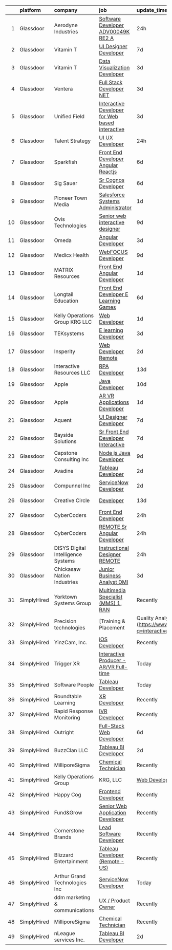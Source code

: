 

|    | platform    | company                              | job                                                                                                                                                                                                                                                                                                                                                                                                                                                                                                                                                                                                                                                                                                                                                                                                                                                                                                                                                                                                                                                                                                                                                                                                                                                                                                                                                                                     | update_time   | location                |
|---:|:------------|:-------------------------------------|:----------------------------------------------------------------------------------------------------------------------------------------------------------------------------------------------------------------------------------------------------------------------------------------------------------------------------------------------------------------------------------------------------------------------------------------------------------------------------------------------------------------------------------------------------------------------------------------------------------------------------------------------------------------------------------------------------------------------------------------------------------------------------------------------------------------------------------------------------------------------------------------------------------------------------------------------------------------------------------------------------------------------------------------------------------------------------------------------------------------------------------------------------------------------------------------------------------------------------------------------------------------------------------------------------------------------------------------------------------------------------------------|:--------------|:------------------------|
|  1 | Glassdoor   | Aerodyne Industries                  | [Software Developer  ADV00049K  RE2 A](https://www.glassdoor.com/partner/jobListing.htm?pos=116&ao=1110586&s=58&guid=0000018290d146e5ad5e77b24aaa0ae4&src=GD_JOB_AD&t=SR&vt=w&cs=1_c750427d&cb=1660287010892&jobListingId=1008066842480&cpc=56632219D727AB75&jrtk=3-0-1ga8d2hohgajp801-1ga8d2hp1i4mu800-18672bb96339615f--6NYlbfkN0D0ff9e8Lfwlpl5zGbQmpn59AL71QmFd7VKOAnfyjZzp5sdngV8WPgYe0dov1m7Y2kgVEDm-4w3esy55TFwWc4j9-WthC2KthywahhYq5n-BYgFt6qv4OgatrRn9i2sfDh8CPORvgy-niwCNzqsflscf4SUq5bV8bkzbcl7jlIC4KLFmfVauTD89LkOYu2YxCcQpI_Ltbj8KrD9WqY0DvT5MKrilQek4qoIp_zjJ5JkUjEEu7HYw496peksF7sIsjrNZh0OwzQwXts8tgNg6OA79FfZ-8HAjvbpOo0Q9I144CQrmB__P3O0x51_saMJFdCQDIP6gcjTXPK6O-qemXC1NbtHiC6gh1X_3HdgjDuWshnPqThQxzRGy-62iNQjByZQ9DXmW5Ah_GNAZ84U7yHy5CCmerZhKAojumxNz3EPyEjemGkmB35knuBjirSFK7QZ7VDIGMtEYM_QGemnDRvgnxsM1TWryblkqC-TeHxSMnnBtmPCDnKY)                                                                                                                                                                                                                                                                                                                                                                                                                                                                                                                              | 24h           | Houston, TX             |
|  2 | Glassdoor   | Vitamin T                            | [UI Designer   Developer](https://www.glassdoor.com/partner/jobListing.htm?pos=126&ao=1110586&s=58&guid=0000018290d146e5ad5e77b24aaa0ae4&src=GD_JOB_AD&t=SR&vt=w&cs=1_de8fe0b4&cb=1660287010894&jobListingId=1008053886167&cpc=334ABAF5D42DC775&jrtk=3-0-1ga8d2hohgajp801-1ga8d2hp1i4mu800-6f6034691b5422f3--6NYlbfkN0DMrcEu7yrtATojKJA7cEzGQ3FdRGWLh0CZQInL4ECGI6k5tN82kdM0OKoro5eXmjovAfqE-qCFzorBk8MpdY72_0U5dfxVKxGhck5KRFN-xTbAscjui61db-fDE_8QO-m47Uwzd92MrNOCQvxBUcualtGhT067Qzu-g2luV1gB0i4X8dLzys2-QP6mf4Th4Xdy5LNf2IhTXZEr9eijDkk_mtZ0jJpRfQH5rnfGVBXr-5QirUF0B78OoY3BJzWOr89Rwg0G7wQ_Szp2KFJ1fzNy28xOqMz8AJlPT-FsYSu9q-hbB8eGF66zuHYONZUhGQRqJjj-SHj0n25ELNNqS3Wso34hJwJpqBw1DeNZaY-bz9GFhjtZA_ozp3whgnViRzX9CnEtqY4srKIUOH2nzi--zClkbJxYLPhY-5fi_aQRaUg87CQJiVri185voHdTO3Evf0gna80Qv7ylR_HFikJssJiZXmHZNSQ%3D)                                                                                                                                                                                                                                                                                                                                                                                                                                                                                                                                                             | 7d            | Remote                  |
|  3 | Glassdoor   | Vitamin T                            | [Data Visualization Developer](https://www.glassdoor.com/partner/jobListing.htm?pos=123&ao=1110586&s=58&guid=0000018290d146e5ad5e77b24aaa0ae4&src=GD_JOB_AD&t=SR&vt=w&cs=1_2fda084c&cb=1660287010894&jobListingId=1008061068236&cpc=FA84DF7EA1EC2398&jrtk=3-0-1ga8d2hohgajp801-1ga8d2hp1i4mu800-4ff324f66a987f6c--6NYlbfkN0DMrcEu7yrtATojKJA7cEzGQ3FdRGWLh0CZQInL4ECGI6k5tN82kdM0cJmh4vC7GgiNbrL5EQJs_l-2VHDTRQzD3f_SegpfixgaiDC2zKALTQto26vCG060mL5FaRxheJujynVtfqEZRxSiobP_na7nUTqeeB2sX5udwWKuj5cSC6AmlFI0LPhs4PQQc02OONsTkXEUU-XVU_T0tTC_BmXkXvykIX3VGS5KdTO4dVM7DRkWwRINMF1XHZweHzXqsazIcd2I2tZ1xoCfZFiwOBFjqTRgNkDdsYJzsmCtbQxCNoyt1UVkVgpgx_sZJSF2MdoKMde4Xr1q2uhw5nex8kbVwG6fVECMBbhXkCcHO8k3BSvoDwzEVOEV-qwbFUnqTnKN_qYHJCUAhNMFMKsjGrnDQ6enE68D6WXLoXU8WZo7Vt1gOVCY5Rf9G6kIPqbHk8ogO9wdtZJAdG3cWI-n-chDIvzHmub05UcJkb31yYmJOg%3D%3D)                                                                                                                                                                                                                                                                                                                                                                                                                                                                                                                                          | 3d            | Washington, DC          |
|  4 | Glassdoor   | Ventera                              | [Full Stack Developer    NET](https://www.glassdoor.com/partner/jobListing.htm?pos=115&ao=1110586&s=58&guid=0000018290d146e5ad5e77b24aaa0ae4&src=GD_JOB_AD&t=SR&vt=w&ea=1&cs=1_53df1deb&cb=1660287010893&jobListingId=1008060296198&cpc=1FDE87803EF93CD3&jrtk=3-0-1ga8d2hohgajp801-1ga8d2hp1i4mu800-e9a22c5fb17e88fc--6NYlbfkN0AS3oPsAAmCngCu4U51_2RxXyfS7TdWOFtWPOafNW52IwBtI59ZXPdtrgEgwKkmudnWKcHH8aNPeQqnIWKEZjMWRCetypwwibNFTG1P07_rs29UrSp-V_sDkH3Oo76S1WIX21iotCh2d22mzEqycjGVVZDmVBIMwuPHFkiXGlUJgxanl2LdqFVbRyxyhGYGWV1-32FhvaZNgPlnB5RtVFliwNBj2CXTDpCks1jBRkm1i-QXIZ-N4E46eSfPJ4qNUJIJXh6VnE2VK4BCXcbpO7xNc-sPuHW6p5oruszSICXfy91EgZN_Vr9JXNp5zcVAkqahGedxlHpJWB3aLZwQB4Alnzu-g3mAf2sjqnvi5mAA0fF0ePFQHmfHnBY3JaAZJnp2v3rueE1nKk1CfyOnB5MM7rzzyzF1W1A77GrEMErUaCbEd-iaeER0Qd_pI2VLwkrAjF9Ko7emD7n5LswhLC8C4nEzNCBgxryE2C1LQKToa32NSQaA-nHfU73RqsTERuk%3D)                                                                                                                                                                                                                                                                                                                                                                                                                                                                                                                    | 3d            | Remote                  |
|  5 | Glassdoor   | Unified Field                        | [Interactive Developer for Web based interactive](https://www.glassdoor.com/partner/jobListing.htm?pos=103&ao=1110586&s=58&guid=0000018290d146e5ad5e77b24aaa0ae4&src=GD_JOB_AD&t=SR&vt=w&ea=1&cs=1_72e74a8e&cb=1660287010890&jobListingId=1008060772578&cpc=4F748F1840550ABC&jrtk=3-0-1ga8d2hohgajp801-1ga8d2hp1i4mu800-1b2366b672c21547--6NYlbfkN0CNayYzF1mBaI40OgT78t3Q2d9IxlwDzhsYR4HK7epYUURqj7ThGxATAS9R-8Juk-lLjXUH1vzl_GW3Hb_J1W6lBHz62mxiYcb8F7Pij7qbDoWlrx3pPDFeUvepVpLmQB-AczCvJ_jSv9hWJ5yoq_vWdne0FQnxlFPdgw22rzTO0Cp9k0GE9MQMP5nQD9l63Z-sQybMHBgeNuDxM3wJvXxlwl9PsaQhHqhIu-i56fBE-XgtULXLBPK8FbuPml94F7WgjzljHc1AZt4ZJjeYShXHZyZPwXXiE-XilVFucc3y_agCy74JMuC3IjCPGCfxcHn8SgWQh0JGErLrQ1oPCFDeiou5dy_Q4HNN7H1VAUQk27Gu94uZYAbXe6DLgOmlEYDTco9FAIFEgomfTvDjjwNOgCoOG9EplzVJcchhAekHY2sHjpx3inZarxTRFo04TWNUZO17qViVUcDOBos3-YYudZ3LhA7-ZKtBdPk6wpF9Q-0sV3nytu1emSQ2qi0qF9I%3D)                                                                                                                                                                                                                                                                                                                                                                                                                                                                                                | 3d            | Remote                  |
|  6 | Glassdoor   | Talent Strategy                      | [UI UX Developer](https://www.glassdoor.com/partner/jobListing.htm?pos=113&ao=1110586&s=58&guid=0000018290d146e5ad5e77b24aaa0ae4&src=GD_JOB_AD&t=SR&vt=w&ea=1&cs=1_b3f1acdd&cb=1660287010892&jobListingId=1008066990400&cpc=8795CF9063CD573D&jrtk=3-0-1ga8d2hohgajp801-1ga8d2hp1i4mu800-60666562be921bc0--6NYlbfkN0BCOpYIKuumQ_Uy_OYh0Ev10okaePikfGeAKZFFiMuRZNLpHNDwBhCvi_VjQy00AxeaGvLaF_GMJwQcZP4ChOOTP5jIzpZPKuWGs3vEXNOpakPRNLj96wGqFforKETBIb6x4_54nn5WmbJsef5ZGY8SlqusJWVVjwVmJrswhfFdB-umxCm208b-c2iMmyTMF2g2IO1jHqVxN3-DQg4PmJDS4JDEOgG_6DcpZ7zGYZf-sQsn14h_poLcv4nrZvfLLBUHr4-a0yG289MlXRoSwjjabYAiRZVaYY_67SWlIL6ma76LOPjnsVrwLQNnQPxq9iI2XYovWZqncll6iqt5TJJPzT4AICl2drv6s5JMQ7nRBv4JW9HjQKmCeAy2go6k_9jIoJ9H7lxgBz62K7wbd914zxYgqTiuEHBepFn6ZX-ryk_GDHpZgnocJksDp41-PRq0AYpE1BCS8tuhShAfdeP_EJsjg0U_myyw_64EwZffqsD5KjrY6QdaD8CskHUffDbyS22QbqPF1XtVFWzhRnf4GQ8_9fzJFRU%3D)                                                                                                                                                                                                                                                                                                                                                                                                                                                                                                | 24h           | Columbus, IN            |
|  7 | Glassdoor   | Sparkfish                            | [Front End Developer   Angular  Reactjs](https://www.glassdoor.com/partner/jobListing.htm?pos=111&ao=1110586&s=58&guid=0000018290d146e5ad5e77b24aaa0ae4&src=GD_JOB_AD&t=SR&vt=w&ea=1&cs=1_2bf61add&cb=1660287010892&jobListingId=1008055924315&cpc=334ABAF5D42DC775&jrtk=3-0-1ga8d2hohgajp801-1ga8d2hp1i4mu800-54acad3ddede1a53--6NYlbfkN0DytOmITduCM95-sidwQYEhEkMFRV-4FJ6ekx9i6HN7YVNIO_EO0_IOHJTVL9sFTdir9abmWunk59qr5IUR3AVLs15a4LZYWRekWyte6rq41TOtD5khWjKZABT_BcZxWGJrRhm8WGdvSjZxczTMd2zip2AVlVVW2x3wLp-oSzuGYfpybgFHcYv5YUsyjrhoQlFi5o64DLViO6dnC1mY7hm8vK_7GYqyA_ntE9x0MYVZQAkKNix3CuQC_gl6gmspairAW3r2t3CtK-ihGf8aBhXJ7IbmNdkrkP-WqskhQ51jCn5asdhdj4TPFjMeXSyo5rvuztoe-ihi1rzX8xmD8rs0F8xlmi8OsBBf56iOGYikC7EOKEAZEYNYySnMCH3Nji7rf8djHQUNtFVH2f7vfhEajccVZFUFNt9TYbp-F2N-UdI_ytTleP3jOfga73OtqLhKYrNcB0nlvyaT1LG39NdV6U85cgg5FkDvA9fv5cuuPdBzCxP6y5Kfb8JjlCRLZQJa8tYrGvt4Eg%3D%3D)                                                                                                                                                                                                                                                                                                                                                                                                                                                                                           | 6d            | Remote                  |
|  8 | Glassdoor   | Sig Sauer                            | [Sr  Cognos Developer](https://www.glassdoor.com/partner/jobListing.htm?pos=106&ao=1110586&s=58&guid=0000018290d146e5ad5e77b24aaa0ae4&src=GD_JOB_AD&t=SR&vt=w&cs=1_bae13aec&cb=1660287010890&jobListingId=1008056001077&cpc=61B26E8FEFFA679F&jrtk=3-0-1ga8d2hohgajp801-1ga8d2hp1i4mu800-4a1050b7c14c6f55--6NYlbfkN0CghpeLWuTRdoGXIEVjoQqORaEeGKNEl0CvB1mQcnQv4u3LEQVAcOvem5VFoPyvuLDuMnjz9A0hfdkgMmco-hwXKJnC9xOP-7s_UT4URPEYlP4E33ld6CpKGpdwAOyTsWIZDODaRBrtxIZDBmNkSn_-WlqrHrZHv18t7VhKw_m_VO-c7d44-JXX1wltaRKHR5oogMNYdN9XJYswIskDo4LQ8_xmxtaEieAyiR1V9BGJm-JU5CchdJeiEqvbNFpvAz845oF6QDJuac0IXrlg-aTKGIJXodKxOZbsGi5noAuo5jJnnaoQYgMUZ9nizvrXXD5P4AigrDvXeFlJhTd4CVIu_IpQAsgYn5uJV4BzEk8IwPSm37SvcxUzjJTiX7DOVBlU8HpgGyEwLY2UZ5Eq5I-O9WEfmlZGeaqRMlV39OHBvp4TCz6amE2t5vjF2_CKbml4zyopQCOY71EInhZB0bxTdPUGCmbEsvJ-jTiexy96jlSfjyRTqYbE40SBaQoNyanBGSuyaDOf9XgKVv6eMGcki1KME9sAzTd8gQ07Goewm6SBVuB3lETt)                                                                                                                                                                                                                                                                                                                                                                                                                                                                              | 6d            | Newington, NH           |
|  9 | Glassdoor   | Pioneer Town Media                   | [Salesforce Systems Administrator](https://www.glassdoor.com/partner/jobListing.htm?pos=117&ao=1110586&s=58&guid=0000018290d146e5ad5e77b24aaa0ae4&src=GD_JOB_AD&t=SR&vt=w&ea=1&cs=1_b37a6e44&cb=1660287010893&jobListingId=1008065689124&cpc=B076152010A3B66C&jrtk=3-0-1ga8d2hohgajp801-1ga8d2hp1i4mu800-4b412c55e6cc7b33--6NYlbfkN0CG5R-8GSUHj9iOWrZmUHYQdG78PYNqJz2I3anfFdZgO42GPmU-HaHoHkq0JxGqejlonCqTInYauJURGi-ptWFfcxBZRWyf4Go0pNDBiPwEqWZ_CMEBELwVAhVJjm1hUVGLFAGoX36Am0Ajz9ptsQILW6nWjyL9dZBiZImXI2w-3jOl9DgCVETcvFk1bP0pUkhfNJFQAkpVzcOGVl1MxeHyHKh7aHnvALUsRas4xhDC1L9rKiUckyK4vCqtLrjBxvsAJJbfBFh7iUyGd1GtCClfG1Y6oDvHMDCVnlbSJwhN1a2hV0kHgMj8Yhkkf6SGmHmhh9TBqxoASeeCwBq3zcYHdW0t8LWl3zk9aIskGVrCgVT9I2erzXkGXnjHr2szn-sr3PqFyzAGLPN2Wbrne53XGw_xknQYtXGZHAUtfPXu2BdGjI88_bWFbaZlELoK2Tao95pah5rtmOYILTrZFKdPjoJrsZVKo_Sk5r4KT9Y1Q3INslot9j8DGdxpN_nP18g%3D)                                                                                                                                                                                                                                                                                                                                                                                                                                                                                                               | 1d            | Remote                  |
| 10 | Glassdoor   | Ovis Technologies                    | [Senior web interactive designer](https://www.glassdoor.com/partner/jobListing.htm?pos=109&ao=1110586&s=58&guid=0000018290d146e5ad5e77b24aaa0ae4&src=GD_JOB_AD&t=SR&vt=w&ea=1&cs=1_e6130be9&cb=1660287010891&jobListingId=1008047821150&cpc=6A22310A23505C64&jrtk=3-0-1ga8d2hohgajp801-1ga8d2hp1i4mu800-064934ca5a722668--6NYlbfkN0BAWPzMJeQsgw_Gn9QI1w0m94ENyfl2lnTKoWanLfvJ_CgcRP7isqiwrxH8b_UrLJzGt-iADoBBcw9BAby3eawkwVldU-wIHxKjxn4uHxRSR6l1y0uJtZLQ81gribIcf6aTKcI0UWuyNAuT0YImCpwur-Csr3DJ3RHNzDWwiBFPKa8B07hELOGTCePRjJ_N9EpBM28KYSvu6012vXcY5ZNaxkffAtaIdamawxdpSJq9xe4TM_GezUzUtg0tCqvcVqHA4dJ3NVozF3bFA7Wq_vfjvd1fIlzT5UHGulIlu-Bd9mEwUw0ZgDTuX0YYaVqKS3YHg7VJjEbyosAMN9JbNZ67Oe-WuiPuX4guMZ8WlcMb_HMd7alIi6jrAQtpPtY5x0C4fzUoVh4ULL7gXT8Al1T4oYBAFXfyOVv7yJyUMFmCJbgw5ld84loZ4kiOlT66wfM1pWnC4A3HTp0qq0age6t8bYCnBk0OT1Iu_eNLltzhw0MJIecWeDP1e4fycgPV6dNM0UIo9bMKLA%3D%3D)                                                                                                                                                                                                                                                                                                                                                                                                                                                                                                  | 9d            | Remote                  |
| 11 | Glassdoor   | Omeda                                | [Angular Developer](https://www.glassdoor.com/partner/jobListing.htm?pos=102&ao=1110586&s=58&guid=0000018290d146e5ad5e77b24aaa0ae4&src=GD_JOB_AD&t=SR&vt=w&ea=1&cs=1_4873ca92&cb=1660287010890&jobListingId=1008060374859&cpc=2F9DD8B511C89582&jrtk=3-0-1ga8d2hohgajp801-1ga8d2hp1i4mu800-4659c45f7da5a9ce--6NYlbfkN0CsSu19yiEZraDAVLpPmfaiHc06RDwDBRCfsbordlvENtmH2YP7JEUjFoZIULs37PK0CLzqhJwYQx2WAjYfaEgu9VpWTtGqp-dsqtN2dceF-5gaoxUX2XhSQML4pxf97X9U0wvrmtXgvEW91hycwjXHjo-rwZGqAG8X-twvUWRT-nFlbJecI-_xi8TcL5qztnc1SxcsXGxIgTcG5omyQtwY9EWGB4IR1AfFzXSFMrxWuU1Skz2lILuIvQ3cLIB_-1XtddcV9JBfl_cCLerQHSUbN5btTgj0eij5Wi56gxx40DAsIbCz-5lAZ9iun7bMtpIhWDcq6x8JyEmJBB4JDcjnGQ9imfM6MEXGoyOLo9zYrQd_i8jGGPt_pBAlP4BIef7FoHF8Ja7d3GSFKLjisoQKq1EngLcMyMoIyi9S8fuqoza9j4uF_C8NfTkyl7qGVpCTuw1Jtxwo1m5JQjE2mahTSqlKnBRLO2lGMkqgvd-Nb2pQb4e-8dGXcdQeTd33HTo%3D)                                                                                                                                                                                                                                                                                                                                                                                                                                                                                                                              | 3d            | Remote                  |
| 12 | Glassdoor   | Medicx Health                        | [WebFOCUS Developer](https://www.glassdoor.com/partner/jobListing.htm?pos=101&ao=1110586&s=58&guid=0000018290d146e5ad5e77b24aaa0ae4&src=GD_JOB_AD&t=SR&vt=w&ea=1&cs=1_688c7616&cb=1660287010890&jobListingId=1008047222797&cpc=98EC36F1896D89DA&jrtk=3-0-1ga8d2hohgajp801-1ga8d2hp1i4mu800-587eaa720ac29446--6NYlbfkN0DqBmnMxibcCI22TCTM__key_blUnI5DaGjlUZzUpZ79-Gmg8eTFp7kKQTn-bXe31-ZmRASEyb5bHlqjs9nS0CACw5_a8rOf-WEWscCmAJkQ-aM_PZq6AfAL6e5PaTN952dkhdFQCGSBrNXH2x58mJbO0xcKjlQI3_HN1S6m-ZqR5XEvWo_6NLa4OTta_PUuHPrbmBGD6T0qeMdCvVzJEA14Zmnz9GeCouZFhh4E4_CgNrUWr0RQV84gki7AXoQoq-gLjihJyjBXHNv2Qumk2g2fUw9kXUfIS9qafVJ8WR6CY-atJ9CVh5YadbPaZ2xuWAzAa92ai9uem9-cFqf3ok4vkh8cwL8gsdSEyjnuKloMqxn5CL6Ua0rYU51926JjciFOUuJDqI2pTdY9UMXnzb__YpBOAyU0r61LrLQYbHFKYRrIyCs1fqyCRDUoyOEG9iUNRvEoKcHjt9A2lEp2k0oxhkoOfU8LBwKVxvN7Pq52wgtS-EoOG8w_I1OxlVAuGY%3D)                                                                                                                                                                                                                                                                                                                                                                                                                                                                                                                             | 9d            | Remote                  |
| 13 | Glassdoor   | MATRIX Resources                     | [Front End Angular Developer](https://www.glassdoor.com/partner/jobListing.htm?pos=130&ao=1110586&s=58&guid=0000018290d146e5ad5e77b24aaa0ae4&src=GD_JOB_AD&t=SR&vt=w&ea=1&cs=1_037af276&cb=1660287010894&jobListingId=1008066251908&cpc=9908D8D4413DBB8A&jrtk=3-0-1ga8d2hohgajp801-1ga8d2hp1i4mu800-1492dc5d8decb44f--6NYlbfkN0De5ppvndiyxA0pMSLQzOe_j9Mra0KF_8EhxTxOKXtZIfhM20E97mGJuSEbq9mCfhhiOKJyGEpLm-ljrzIk_HNfrYflps59cgNIoao6HkAy6PbbI4t8caoepfW69iUsSmmam2zMU-0szPvr-kiKFqW0gQeYgT9y-Np-jZzGg_cbUQmPuUGTYsC_rA3xEm4zVQgdEwgdRU-8X23yuaBr4gnon1VZPZ0dmRBgrXzI38SksU9sp_leYm6df2r7tEweDaTHxR2AsBsX6jcWAWAa_CvoG0dVhBV5OBZPIVx5VLYF4IPZEgh2nvL9IG_qHrqaC6c9kKuWutWpVGsKyjlca2EdpBNodpXYB1lZPfHeK7HxDuU0g_sQcqw2zPzzt_jF0okVShsNop_jw-7JtfXcnX7iZxGtIHYYRqi7OO4GNgTFuorzid3ZXPDrDrqqg_ei4r5RNhPJp2DxBWDu1tTAEA2VnAItz_nIsDX---QWBu12cMhlAJ3tC0DRm6l9w-RmQBtnyAJr1gMlZYfeVTEXWsi5lpfBx4vO_sG8YcHmy1pqlg%3D%3D)                                                                                                                                                                                                                                                                                                                                                                                                                                                                      | 1d            | Irving, TX              |
| 14 | Glassdoor   | Longtail Education                   | [Front End Developer   E Learning Games](https://www.glassdoor.com/partner/jobListing.htm?pos=110&ao=1110586&s=58&guid=0000018290d146e5ad5e77b24aaa0ae4&src=GD_JOB_AD&t=SR&vt=w&ea=1&cs=1_4d95cf96&cb=1660287010892&jobListingId=1008056066619&cpc=5E31031E1AFF45A7&jrtk=3-0-1ga8d2hohgajp801-1ga8d2hp1i4mu800-8de4407b8fcb0345--6NYlbfkN0Dx3r3E47sSe5bB3PIy1uzBZvlB7xy2NhfhZMlxQTsxrHvJuYZkuOAOgH5SYkbB-CO60F8wsyDUAarodceSmpBdgyGV_p9oGF4uZgji0bQTzU9t4EnbCFZTHJw-IBvAfTvVCylVpChICHPMABvOeILicwgPHKmevSAsRQdu6SUJFnPlGv-FUF9bAdlgYuc8rNbKnWCRQG0mmgqKXLAOQ8EDpqg7PLOhoLbdcszl648CBUoy0_8wjEnQMOhQAtYziL1CbjDAh94EDjpnBRylDHxzAZ17hQjiZiY4aW04m47T-WULhrgAG2ui95ny1mA0NAxrfoebR_6glCz4a9OjDsk0jETfCAin1kUgWepTUPiEM1YPd2M7yPaHVULwuP3IwI2GyFPRudLhm5Hm2TubdkHv10IrpBGF7mtcEwbSAf2ehXSl5vWExFj7za1glSC4l5RDGmAN5um2WdEPNi3FeQl056ECwZ5H3mxjVdv4HasI3Q8SiErBZBEvR1wg6GBU6Iwh0tgBJ7rxy5YHZpHF7DPV)                                                                                                                                                                                                                                                                                                                                                                                                                                                                                       | 6d            | New York, NY            |
| 15 | Glassdoor   | Kelly Operations Group   KRG  LLC    | [Web Developer](https://www.glassdoor.com/partner/jobListing.htm?pos=104&ao=1110586&s=58&guid=0000018290d146e5ad5e77b24aaa0ae4&src=GD_JOB_AD&t=SR&vt=w&ea=1&cs=1_5f799400&cb=1660287010890&jobListingId=1008065374944&cpc=D2F1DE17EE1F43B9&jrtk=3-0-1ga8d2hohgajp801-1ga8d2hp1i4mu800-2e1772cef1cde620--6NYlbfkN0DZUOob1RxKFFM5XqCN8NwNjD6ibhx9GA-hBUghBZDjd5yfb5K2YTPeExcSCLQVmZ3vYydiNq7LQCmRNZvhNuvLXYS1NhAkJpJBPl9OtzR5NYOv1I8x_ZWo7O2N5ySki6BnLRO47fc_DJefyTyST1YMZyByGft4wLI6X89fmw90tRoXd8gGUfrXuLImPOjWeqjJMfjiNmSveBPE_ZEiAe_s3dzwokAdHhPnBNAzMrsO3PTuyIxBagAzydYlZMO7K--fdbCAwjxtWujZHID7ToAs1vDT0Mphqv6SxvGcNVdRv4Z1QyYnPUSnqvmRwggA-TzMEXReMFkuB2VSPSiJQnVW016LtKTtJsvn_BR0DwcycSGRB_ExEaOEvuGfY-nCCdxIgawESwaEkS3i1PB1gGE_5OHzEUWLWvuCR2JMdMOeDWxl6lyviZhokw3Q50nnNCfVd-qy0hZDYGUdyO6sNhgHIJJ18mh8H8wGrlPbaWXgjr-G8bUCEsThrosWYkhxkK1VGA7dcb9vL9xVyMzbzyLK-AG4fi1496Xsbz7G7t_l-SSZ13aUwi60uOlEaoJuA2GHRrm-F0-2YhhqKBcJD-rEzq88tAaqQaZvr5SQBq4g4ut5xcLahS3U6bUydxghmE4sJdXwY60ueChZ7w80Hw0pgiZntYPjLi-wZKl5iUq_EeJrNN1h4lET6tMFjyivXWkfEVy3S_3pCF0ufhJcNb8thrJE9kuLSshaKOO5sgRwnbUb9lajrCKI_oHoP71wCmgqXoiCWDNcPsyjvIELVJPM6ckwXpj_g_eOBe2UlnzBFxkqpgQVZXFCPurUpK4rfpS_dOelvAjxUvEx75XiMIvhH5PvpbF9_FjhCUi0W3PNG4917h7GATAJUXyoC6Quf-3LX2lS3AIxL_HemU1bDAC3y0likikmtlI%3D)                                                                                                  | 1d            | Del Mar, CA             |
| 16 | Glassdoor   | TEKsystems                           | [E learning Developer](https://www.glassdoor.com/partner/jobListing.htm?pos=122&ao=1110586&s=58&guid=0000018290d146e5ad5e77b24aaa0ae4&src=GD_JOB_AD&t=SR&vt=w&cs=1_7844a849&cb=1660287010893&jobListingId=1008061772195&cpc=F41FEAB56D215062&jrtk=3-0-1ga8d2hohgajp801-1ga8d2hp1i4mu800-ef7e245d445fd35f--6NYlbfkN0AuKz8EBO1xHDEL7V2YF9xF3dC_I9B9i-Zw2Jh8clPMK3KTieKealHQMRxLfyLBLKI7i6ldqDLolCyS7EpwjETT_Lht9R-_C1D_bhkK9IiHS5mFWcyHIHS70ybCN4Z1U-jjJUbRU3RhXZQmd8Jrd30wxuDeRzgXBYn0oZvj_86MBWWq6u5V6RJPrwrOgVWkKyye4FXoXPGHsbT1z2jbFFmSQtv1-Sbkbb02mO3iKwQFnjM0lSg7iakPBpMNPmSiFBWXAa5tdSLbtt2sdX4_yohapArd3F6arbHTU2o-PtetmJ2mtq8QAqbxkgmPQCeSaqSjZwlPkWfkcFSULwmfGgErVGiWIx-wsQW9Sxz646gaB8udtEtaqAQYwqiuTQCpcpYhhku6vl4gya3b2lcOx4mUOKpHTV9xhYk3aYJHsgTXmPhw-SMveMKEooF_v46Q070T7V5y3ewbU7WiThA_nKkUjMVwcgchFJn0IqNQyxek-N2-kor3gcSdyEPOUdK1tc0Tq3vL5i29Qj7w9t-4Rslw2Vju24pKy2kd1LfBYfx18CYh8K1WxUTkkr0r-QBk5pfooEmD9NjRh6HBX1l4e8_OzY0aPgqJM7F55aEpLOSh_gd2PY8RAgdECWnqGx5aLvkuBImIDUMawINWX1rE3-9jQZxIX6ABtm8RAsYg1iRwn6XKXtzD-9PPy6J7rdNV0AxpxB-xX7Rk2ji_7rW7P07uHND-Z9p5UiIG01-51gofkgbt2fzBPCAW3kHYBaVuxRCkI2FZI1nGnck222akpCRIEGcEgC3h4njCgOUpM8xHhOEnV-yQKJoxCs_hdA4xSUaR8EBv_cJk5EhcRou9gADsefXFALgxqst4TZGfpEp6O2oYkjFurHgrVXU-Jo4e27ohLDhDf0D6jbejMmTfEGIDVTWtm6htOv8%3D)                                                                                                | 3d            | Vernon Hills, IL        |
| 17 | Glassdoor   | Insperity                            | [Web Developer  Remote ](https://www.glassdoor.com/partner/jobListing.htm?pos=114&ao=1110586&s=58&guid=0000018290d146e5ad5e77b24aaa0ae4&src=GD_JOB_AD&t=SR&vt=w&ea=1&cs=1_e33b9d58&cb=1660287010892&jobListingId=1008063086064&cpc=AC285F3A3ECA6BB0&jrtk=3-0-1ga8d2hohgajp801-1ga8d2hp1i4mu800-8c6da1e33e9b5adb--6NYlbfkN0CYobNcY6DSafIfVw4UC03nkRxBD9fUy2suPwabomlLTq7pIS4LTYciZqYdkzHkZs8Xa8P6bHp4lRntmtEJGCZPCnCSPgRR96DHwTtBYgS1LHZSYrfmge0-5D_bWOD8lXjYlWdsFvzG50hklPt6f56HvgLUj0l60nh7vhXha4NH4JQCADSy-vtu2QkYBI3FzqDSK5zBjxuSXW42lNWD0RSNF_JjIie0dpFsEMeUkMYYGDu41CKrnTii9gklOxNYSOQoFHuRjKkwQYis5_fhZfmYf3R8-17bGjR4qjeyx7cJ3nCM0Ks0LcwuDMrOQRbjGsdbLOn2bZ_Tj511hEK4dwYERDDRgh-q9x3xwt5359qNSo32AGq0e8-5XSsVBMjyOzoh8oSUfwmHN_QESI_pU7H7Iz8KoH8p9dnaP1qYJweiqn2ZZ3_-WBeZ06BGb6wavKw99MswZnMSujNgbXYSByfvXHoQxBzRbqjd5zk2D5nyi_FDqKLMErkMscCq1KSjXBg6vuK3QFuhQcCxU31VAxb-)                                                                                                                                                                                                                                                                                                                                                                                                                                                                                                       | 2d            | Philadelphia, PA        |
| 18 | Glassdoor   | Interactive Resources LLC            | [RPA Developer](https://www.glassdoor.com/partner/jobListing.htm?pos=127&ao=1110586&s=58&guid=0000018290d146e5ad5e77b24aaa0ae4&src=GD_JOB_AD&t=SR&vt=w&ea=1&cs=1_46201278&cb=1660287010894&jobListingId=1008038308930&cpc=6FC5BA77C9A4CD78&jrtk=3-0-1ga8d2hohgajp801-1ga8d2hp1i4mu800-4e3fc4fae8cd70c7--6NYlbfkN0AxOKY7BEoLyyWUd7gcZ_y97qaD7nt40b4JHkHkXEVLH_lg0-LvjtmOnEWKl8KN-no5piTodHQDLl7sPFCBB34MRfJO_3hd740kLbRZNJ9N_cV-BrD3YOXSHs1L3S7AWSXu7nVzdORQkiGN12kCH0is12qJuIH7CG-qWo_Hl3UU3XYs00FZP7y_LL4YVbZCckcxF-KSwgckxTtdzbeTfiyTPb6Y47n8rDRkB5WlW8F40FWenCrUNOFutB0Rche1nhV30PqP3o6aa9ar6hS6KiLKkU_wOSi78IWD1J4TlQEN5hrA5pMSXlog4RXBdwpP1TibBDzV3OHn9dDZ1LiRQZLRMzN2UG-3iaQWFYyae1zS-zP7itX4GNmWdulQ5EN_no5jSeLAJZQ-8pzlbQeWO__mjVS8BXuSu7B2CDdPL3oPbz-7a5qR8cv7eJ0SwgZLNNBb7qvpd6VrlEH_qSJGFkkO3G_GYxXx45k-9gNH37QRkxPT6ksxRrsOaeTJS77_HIY%3D)                                                                                                                                                                                                                                                                                                                                                                                                                                                                                                                                  | 13d           | Remote                  |
| 19 | Glassdoor   | Apple                                | [Java Developer](https://www.glassdoor.com/partner/jobListing.htm?pos=118&ao=1110586&s=58&guid=0000018290d146e5ad5e77b24aaa0ae4&src=GD_JOB_AD&t=SR&vt=w&cs=1_6b54aa5b&cb=1660287010893&jobListingId=1008043315775&cpc=C4A69CCDBB3B9599&jrtk=3-0-1ga8d2hohgajp801-1ga8d2hp1i4mu800-222dc3620b7cac13--6NYlbfkN0BvKrLyj5gPmtZO9T8euul8TCxuuKNOtzRJOomxnwSEodTz2Bc-sPZlADHp0xxmf8W91hJHeGVIUbyJwynVx7MvPzpQoS8vTabiNmscT9gZ6VMRO0yH3TQDOzXqinKtN2sUKEjZPhbPSdnxV8ypGcMA9O_e7lNtx3qXxNW01idHTYRHskmzP30oGPnVK2g1dqaJPoslkFO8Ud4aZQ2sKH73v9E6jgps3lSNUftemMSAL7-TKXTGkt-aBJTwh4X0nuUBQYxiiN6T1IeSAq0jgooc8IXeXDxReMlwwMcsAJUyHaaIDBQ93KECTJNiNNLP5g8dt7yaXXmuDzve9q6InZUvEk3oHG7rDwRA2E_lBLhx1qxWQ8hoUINeWYPaaVVg2RqLasB8BNK9QofgIOvDof54kvbtPPl49qugPpNy8OtBK-DFfUchjavthn9P3SuXdD4isgYNciMNlZvVTbqwTX1QSSUeHXJS-3oKPCplBKbYWQafNdIAvVvDxkMEwfTonBZKUyG5F8PnwJhwX-M0oVd3zdhHQFkrDqDJMraqZ5kaz4SP1rVXpW14LncYhUGCgiZXEPuDU2XPBofMV_nYNdCoGTOJEjAquYngCVUZT9-PGXsonD0RkJVr7i83xrIl9QEFWposLkZ5e8aXAk1ZtJF5Pz4YT7mwo6_c8lznsa4ccxOnrmhukg0odU9Fp03Wa3GTUPGgUQky_0lfCbHNwjTKe3NtaMYYYayIA9o5rkdRg2vO910vuGDCwa5jKOjvJV8z8hYuIM9rTx-fNVh3JFGTwC709RA6Msd4FtjrY7SXocl3Y9T6MsPdAw58bE20sfP-pCzzXRpHS20uq0OTOe-IRArjfr3YodCKNVKWRTW4HPgWY7pc2D4GaS15tgE7e79BH6QEecMQwKu8bmIJbDXrjaY7bOYIhm86wmYSMta2FcTpv8Kr2TZUK4CKdU-y88w%3D)                                                                      | 10d           | Austin, TX              |
| 20 | Glassdoor   | Apple                                | [AR VR Applications Developer](https://www.glassdoor.com/partner/jobListing.htm?pos=112&ao=1110586&s=58&guid=0000018290d146e5ad5e77b24aaa0ae4&src=GD_JOB_AD&t=SR&vt=w&cs=1_214747ee&cb=1660287010891&jobListingId=1008064548798&cpc=F41FEAB56D215062&jrtk=3-0-1ga8d2hohgajp801-1ga8d2hp1i4mu800-5b18afaa85b6f89c--6NYlbfkN0BvKrLyj5gPmtZO9T8euul8TCxuuKNOtzRJOomxnwSEodTz2Bc-sPZlbtkML8D-m4oxb_hpOtMKg-ZWAJOl8Gt0osaIcQnV1Vxg6fD3dWLJ_HF7jZsKhKZ-5fAeIli_bHF2Z_f6m9oie3yysZsUZa-WVwUykagV7lo4oQuDqlIsPZsu5PZokErtD_axrt_Kc-QiG1ZMF0FoXI_YRABZEhxjjG2p3Mrc9YQTJqAqb2vZ-roYftMgBuD994XVadmPc_g3L0Bbz4bVf_G5Q-mkQOnGVkz13FklKEoOuZ2mok1nCCGu9xXEcEkBC3r-ZZAc3JMDZocoUMEYJHE_xuQ-v8G4SRrBXYyUtFscF-9pcLfwEAyxy1GYzBpP9BV_1I8XTQKu_DePbQC7PPB0hNsEb0KuDBBs2sJvnp-6c-KYt5FEbPT_GRdgcujDJ6n_b4Nu6PqPL9uGiZzXSdDZcwtyZzsIM9nBnQiIHUgs_Kxyhej-WYdvoiXB6vTmO23c5eb_7wzezLpKhiEH_oVrio60f5t-baW6KTJG5Tdvjhkr96xqvPHcRAoZRihbuJc6tdCrMMocwB2dCAd4T8jpCBro2xqyFfoOsWdBgj8LxBi0B5wz2tnqjPJRocvMJtjC2rzc4ewJmBwBaJ2KqpsMS44U_4riot2CBCQs8dgleInIVOUxWTmq1Z46Fp9xcCasJ-csliXju3-A5XdX6_VYDnn4RNxZ2BiM9UtLh0aNRlXnRJbpDbOj30I30f0nK2YO7CUpEXy1xpyKSwUuB-fHSznVdqqgLGQd2Pirw5HmPPpA38QPNXRA8cJIfWTdg2b7XKwu51Wqf-NDeSYw6J8qssYpeRQNW8tTkg8NYFapWD4xFuVhLrjDhWxvIGMjB_IidradQIFXv4pIoMRojY9VxLzRSKegZ171h0EDk-pl9kd_A46rv-CTlnTcwywjp8yU7F9bHVi5w78ZKBDmtQ%3D%3D)                                          | 1d            | Boulder, CO             |
| 21 | Glassdoor   | Aquent                               | [UI Designer   Developer](https://www.glassdoor.com/partner/jobListing.htm?pos=129&ao=1110586&s=58&guid=0000018290d146e5ad5e77b24aaa0ae4&src=GD_JOB_AD&t=SR&vt=w&cs=1_9ccd5780&cb=1660287010894&jobListingId=1008054069860&cpc=334ABAF5D42DC775&jrtk=3-0-1ga8d2hohgajp801-1ga8d2hp1i4mu800-092543b2b5b1ac44--6NYlbfkN0DMrcEu7yrtATojKJA7cEzGQ3FdRGWLh0CZQInL4ECGI9gD0Wolx9R2EDT7B77c2cQfEUz2kNTIOVwD5BKqIMoWk98RNF1Ad7spk8Iaq3QvRUwRObhwp_8VU1zaju42mJeg42eYRSl8E_AZ8ZyjsLMKuN4a1m7Gpx48C9VFRnAlER5kTvf3enUkjBfN1jTvRdYDbaDbH2X1VriaE4ReKsIFJFlDesRPbgP24wdlUl1nKF2SmoYl1I0GigDtcawtDllWE5Qr0U9PrtUPDH_KALCbmfJavdi79gD27MjAPJu4vf57drUAbxWZEChmWjCJgYva3tCedtoLaRI6tBT-LmSti0fptZ5ERfTlQ8aC4vbH10KCtaVF3pgL3_v85qLfUauwwWNeY8lVcZe6NqlAIKN0z7sDw4OS_TP0Dqz6RSLPUeczJINm8vkJyS7F1m6Df0uqPdQXX4ao6bw06Rv3VFC0cGaULYFcOhQ%3D)                                                                                                                                                                                                                                                                                                                                                                                                                                                                                                                                                             | 7d            | Remote                  |
| 22 | Glassdoor   | Bayside Solutions                    | [Sr Front End Developer   Interactive](https://www.glassdoor.com/partner/jobListing.htm?pos=108&ao=1110586&s=58&guid=0000018290d146e5ad5e77b24aaa0ae4&src=GD_JOB_AD&t=SR&vt=w&ea=1&cs=1_8ce0623d&cb=1660287010891&jobListingId=1008054152129&cpc=B5F6D74B4EF69A07&jrtk=3-0-1ga8d2hohgajp801-1ga8d2hp1i4mu800-b4383681cb6f0f0f--6NYlbfkN0C5JMSI6zlwNY2-vRpRbkj7CseTVoKORFXB7MxSKP1rcHToVEqHg7R_I_haNS06GVxMNLWT-MxdkuRVzAJGTNnIZqDMCFWfE_Vow8Pa2XnLWolYVHUpob5NWDsskBzv8bmOXUIy8wfYw-KFpwP0ZKHUPOgKJLcedo7faXHBvCbz2UGyyQJU4jiI53LX3lSGILZNri68WyBrz_VkmrDpwzYK5dmKdMfrvA20KMSODYrwmeaPfGPofT1490UJiDF1gnAaLGSXcJL1glRn8tA32MXpV6oRSB4ZNkjiXR3OYGyT1ZU3VWL_KnJconKp-ntCCGb9PMDE-snZpvs_gP88yijk8oqg-06GeTF1dhD7kJO7WPnSTW8kHSeRlr2fOjsfXSeBZNSNZPYT7eKbgvAdJP6RX129H-n1PuKxz1-x3v-idU0lGndFRQgCXn-Yo4HEArr01oWIbJ90XFU_6V8WIzh4ftgZTF1_Ns_tvkQYDJr79ktfnk4Dudqj62919CEUjTA%3D)                                                                                                                                                                                                                                                                                                                                                                                                                                                                                                           | 7d            | Sunnyvale, CA           |
| 23 | Glassdoor   | Capstone Consulting Inc              | [Node js   Java Developer](https://www.glassdoor.com/partner/jobListing.htm?pos=107&ao=1110586&s=58&guid=0000018290d146e5ad5e77b24aaa0ae4&src=GD_JOB_AD&t=SR&vt=w&ea=1&cs=1_0da5459e&cb=1660287010891&jobListingId=1008047787388&cpc=DFCAFF9DFE7B86C3&jrtk=3-0-1ga8d2hohgajp801-1ga8d2hp1i4mu800-ceffdc7b9bb9dcf0--6NYlbfkN0B96V2X-ktcizmBETSpagECMuEmqz18d3bUfhM7kAXLfXd_CNSXIJBhv8WVmOJ8iB8w76ut7cOtGI8EBSrm1gqdqXEQobhgtQV3x6BB8_8uI5x3PVJkeNrsQNRE4p_cZ_0WJY9ve4Z6qL7ezIFPCrGHyibSxk5kVW1AUPE_gr3EWS8gS5ef73ZHsdWXMeDSPj3m5faPC6ApIDlyd1E-c1IKNyWbBy21_hsR2x7FEcLB6_PCnpTamJT634RF5DPl8K3ObiwEk_6lk0MU-YQOSmnpNnQGcBJEADkS0sBvtlPh8vu_mKlfAdT-oPNf1PVrIaidUTj0Bh3fnwuiv6639B5H76ohwp5X5RbllJLmkEzW2jEndL4iGbDnvyXKptOQZBtHFEDU9j2PUCfyC1vnh96CfuEDglO15dNRS-BIB3JyqeYf1QFtzhiCXOmsdv6zM5l12KEUvgLelpSxMrYS_vgxzAquX4YpjxF2xdBHv7QDJSfwbqUkieJoJ2y8k1Rm5dFiqG_a9K8ZhA%3D%3D)                                                                                                                                                                                                                                                                                                                                                                                                                                                                                                         | 9d            | Remote                  |
| 24 | Glassdoor   | Avadine                              | [Tableau Developer](https://www.glassdoor.com/partner/jobListing.htm?pos=105&ao=1110586&s=58&guid=0000018290d146e5ad5e77b24aaa0ae4&src=GD_JOB_AD&t=SR&vt=w&ea=1&cs=1_70e774e0&cb=1660287010891&jobListingId=1008063322862&cpc=9C2286EA3771AAF6&jrtk=3-0-1ga8d2hohgajp801-1ga8d2hp1i4mu800-c709a9ea1b301770--6NYlbfkN0CshFaCvpRCQH7HvbRW3vFdSWEer0mr3wqiT_48S-aS1_uR5TvwZBwEdMzVurGRzeslTdvHJ4jYYXS6qXgcWtTZCxCfFo8GjjTQNlf-DpHZJdTF_9p5fi7ZipU8qsECWQfnlOsaY414ajrBzjZO8Hz3aO-WM4rX3MTiYIOJzlonEfDwYy8D_i_ff7RkLzzU8PFyihQMWFepssTZURAdTx7mahCLBqX6kbgQ09ngN8Go_ZSnhg2BsYHOGr1m_SJPivem7nEcEd0un0QyYT9gbp5dI4mff60SGNg4thyja21ojue93PlOk7S7aYv7V03FkfmDseghN8l21D19sHzLorlrnJmkFETtsqhbRs2xsXt2MXpjnsrb0WQhxxXUKRXeHnABCre181f17A-M33J9_6xXffo1ntBSsCDabf_fL-PUGY6MuuVQ2T-7DUL8FC9meEuH7zjXoIsrGCFTZQxJtxz8VFHxPesakXVvmd5NiGme-yPn8u2Oq94Jzw3vTMcGz8w%3D)                                                                                                                                                                                                                                                                                                                                                                                                                                                                                                                              | 2d            | Remote                  |
| 25 | Glassdoor   | Compunnel Inc                        | [ServiceNow Developer](https://www.glassdoor.com/partner/jobListing.htm?pos=121&ao=1110586&s=58&guid=0000018290d146e5ad5e77b24aaa0ae4&src=GD_JOB_AD&t=SR&vt=w&ea=1&cs=1_aa6b47aa&cb=1660287010894&jobListingId=1008063084449&cpc=B076152010A3B66C&jrtk=3-0-1ga8d2hohgajp801-1ga8d2hp1i4mu800-3990ccea130cc383--6NYlbfkN0DU7hgtDhmC-fI0i-N7DqaBmluWfFdS70gHoSazL13xmWvawYKyBf6hVxoRMZGEbu8OXpJh1kBBU5MVak07TEvT10JhwFw4_5TxR3AqN5JEiJvE-QF_OYwBhwEfVrKMgTxYd8ir6rOXEpH2c0wNr3CzNVYN9ByPdnIE2d0yK-2TkYlh3Qy_sIEtiJ5VKNn7EjsDUr9cpBkiTl-zVrZeAIXuOXBcuN5D-VBMyPngBp5uNliZgdy--tfKDVwsgM1mr2Xmw0V-V7jM8aWrB6TpyyJ2aoaWVAG2Fj9FKU1KQeNBGuLIm8eoDhX6LQmf3n6Uz1qXBvQirGSWPVUkTu0YPphBSRrxP8Z_QOyyhSkU06fc0caIkn-Dc8faCpbKY_BJdIDxrIBvyDj1woTSi5oUL5RnoezIRd9KxQf7SI_n3Up64kUx1RVMhef-LZHEfW5NKbDv1sCxpcn6T7_zcSFsLtuik_nGngV5mvaGV50dlnig-zUGgBgrZ2gunWl4QcLsteeiWFwOOrazug%3D%3D)                                                                                                                                                                                                                                                                                                                                                                                                                                                                                                             | 2d            | Irving, TX              |
| 26 | Glassdoor   | Creative Circle                      | [Developer](https://www.glassdoor.com/partner/jobListing.htm?pos=120&ao=1110586&s=58&guid=0000018290d146e5ad5e77b24aaa0ae4&src=GD_JOB_AD&t=SR&vt=w&cs=1_1a1199d9&cb=1660287010893&jobListingId=1008037621131&cpc=B101C867B3EF2D75&jrtk=3-0-1ga8d2hohgajp801-1ga8d2hp1i4mu800-e17cc0b20d491c0d--6NYlbfkN0BPwlZa85gbT4Q3XYQoU_uQn0Qmw9zd_9UNfmcwtqAVud1yvyq1Z4UAlx1bxhDUi3JwAeOw66mOdmvAipC_G2-YAXXDGH1C7_Cv5o2Mj9NFKudUfJPLeGlPNPwa9tdPMupXotJcXuRByjcjIL2ZE9p3VNefj09LgOk1DXQbp_nNY4auwHg184O647oPxeMgrHK3x723qX6HcVt7UbSUnNuk9VEcJEIo4b0QUiMNs6ZgtAPpXpOV184cCNeZwTzNZ1gjGFg4s5s7Al19Wgy9upgyurbfQr8r_QCi6K_B7DJUC2bkfPXtuCow9368KenM4FcHyt9GdRvq-SUpGsysQ8HjRun6fmzT4dP_Kv0DFXqHp54N9JkdViufFJFDFgvzH6Unl_ETWvbxoY04_6rW3tsoy-RypxVFA9NsRhEy638a1Fl0CJko0Jgo6__VrD9qR3MhU5wfHazuUDMyDWhdWIhYFF_MLWIlrST6qKAbk_dRAhyVYohR8DUa1lwsP88g-gAva2CvBjE8Bg%3D%3D)                                                                                                                                                                                                                                                                                                                                                                                                                                                                                                                             | 13d           | Mountain View, CA       |
| 27 | Glassdoor   | CyberCoders                          | [Front End Developer](https://www.glassdoor.com/partner/jobListing.htm?pos=128&ao=1110586&s=58&guid=0000018290d146e5ad5e77b24aaa0ae4&src=GD_JOB_AD&t=SR&vt=w&ea=1&cs=1_1c1cd8b9&cb=1660287010894&jobListingId=1008067247211&cpc=FB7E4A1762AE5BEC&jrtk=3-0-1ga8d2hohgajp801-1ga8d2hp1i4mu800-e05381d9369c1531--6NYlbfkN0CpFJQzrgRR8WqXWK1qKKEqALWJw739KlKqr2H-MSI4eoBlI4EFrmor2FYZMP3muM1xxE9aPgfzRe_304mY9W-ZPyRw7vKs6fhGUnLLL1-oJ1q2u-GgxMUBLoS_gO1uJd-T1qYY6kSRqcFuIjWuPYYnsHhtpXWhnEHgHRmgHS1mksX7VNlHUapmYB-vgStQmvSKAfuc0ETJAX-XZ9AtWE67DruIED4O0A4COyfoY65zxXBjQ0Hx_n6TFc-F48aiAX0_vJ1KHLNfC6GiEBhL8JJt_8kDEmu_Z7OhZZUMMKzelREj_D6AkKJA9B8tY-QwhlPyzLoL2Lu5DZx1mkP69aKzO772uJngAlO7E-59hSTq4STXxVE1ak5F8J2k75MkLRZi8gqs4DzAzu8P8gjMW1P50ebDvwQ-Jo9jkl_-Qd19m034H5HAg-5NQDUABz_DdN74j9iZhIcOhCp7vnlL0REOwUCAg4hkcfF3ZSVov0e583DNe2AfDds8g_ZJFOhgQVvhYjWeemWEExPq7h6YrtvbSUemUSEghwjxGSzHvff8ejtQlRMr2HiweXofDR11UOy6w1q0a9DNacfEkwzenwJn4etGm4mp0fphOscvJWLA3l92Wnj4PBKBs7iyzSXl4Ovl5djBqpvK5Xm-CLNtlGSvFJfkYXCzPdIeLloME_HtiB_kHwioVU-ZROKA8U_a2KjWwlinTTLyzeuM9Z5P2p-1NNYGFvm-FD2Oof1QabNI24sr0diKSDm_o6nCeUARV6wIxOa5GKYUKsyiacmnT0bkkvrH2_8wKnj1sVu0x37goE-udEsqDJUzXvhTQ36mNWeOIYMfeJdMqwrCd6iqMoUHEwVsHdxnTRfjalETsYuHBJGrxMPUnRFI4BuG07HQuKQisCj-j5OBsuEmvsXqE_BFYK5TtiLjPVm0v-mGyuG8w57af52_oH42b_i8j80KOtNv3ZSTW7AH9h14eqs2ppW08oIF8USPpbpu88OUQkscB7CXgWjGL8sy)          | 24h           | Aventura, FL            |
| 28 | Glassdoor   | CyberCoders                          | [REMOTE Sr  Angular Developer](https://www.glassdoor.com/partner/jobListing.htm?pos=125&ao=1110586&s=58&guid=0000018290d146e5ad5e77b24aaa0ae4&src=GD_JOB_AD&t=SR&vt=w&ea=1&cs=1_c6a5bdfa&cb=1660287010894&jobListingId=1008067247063&cpc=6FC5BA77C9A4CD78&jrtk=3-0-1ga8d2hohgajp801-1ga8d2hp1i4mu800-82edf3b7c82ac8bf--6NYlbfkN0CpFJQzrgRR8WqXWK1qKKEqALWJw739KlKqr2H-MSI4eoBlI4EFrmor2FYZMP3muM1xxE9aPgfzRUMfIABhRfa6haVoFJvvS3qnseo84cq7f-cPRRdVuDITkpa8I8nWPtSczYKLQKIo2fqz39iprHFnsQZBT4XbKYOQBqtS6FuHJOVNmFRDY366jmCQpQDdqEBxEASyFqEgP3--WC-CgFSd-wvMmJb1hj6s8cRh8KE4lbQHwC9VREYwdzT0YTcUhcS1b0Mccy4gjeD5i2pXLmmcwYS0T77Ll9xQkd5xAZljq5WkXZnvpiT4gjXYhluVFMoBYwSkLlN6x6cEcfM0_emVpuFj88BRsXvMFetMbOLR4jxydhYW3CLw82z0ahQWO69lvm6sEc8zQ6xXsVXBQqKbYnDT5X1xfnR8UDmlS9jiogR-FWFRxzIo3yiTOKVJU6SIyWYa_RahloZ9AH8ZSO13Cb6eMpMAKGzIuXUGi3INJFChYomKnpCyWXWCXPixvbu4Rx3vw5YrM9id1Z4PWQ2VDI3oMBE5GLSmI1dzwKowKyqvkl4_GGux0aieTioUQxLZxfjxNLFyyCf6RRQrBpz-JUGx7Z9z-Qsg1vvDH252Mnhr1xFGLMFoGoMAj7KfsUhZumvUgbMr3Mij2MAt7b_lzF7E3HGgvycC8t4Gnyv63zYcvODjR79w7FqouNLfkSGgWjQIu0UCXDRS_P3TD88o8ywZb1tDgRjxk4_E4n5gN55ArqsTnPACS3SflXkrtmJXzVcE0VtuZ5PjAjwcXbil3ljljNR0ATtepMhkkDsA4fc2o7jQHjuwh61BmlDRhmP7t5iDTMVGkSxoTOtI2vU30bXHxcqUwBjQPLQBRC-826F2IrfuW9xfZ9IruwxzUcma8E1D6t0ZTZZjChrkFrSLKePOGCutEn0vkOfwRqVrba7RIFMWai5dJVdrvK-4ZATH_ah9pMpYWAb4Q6X0y1iB_ElIxkWUkDarBy5VWIAWCgbVcJxD8Nno) | 24h           | Salt Lake City, UT      |
| 29 | Glassdoor   | DISYS   Digital Intelligence Systems | [Instructional Designer  REMOTE](https://www.glassdoor.com/partner/jobListing.htm?pos=124&ao=1110586&s=58&guid=0000018290d146e5ad5e77b24aaa0ae4&src=GD_JOB_AD&t=SR&vt=w&ea=1&cs=1_861944cc&cb=1660287010894&jobListingId=1008067484400&cpc=654405A9B1E0A9F5&jrtk=3-0-1ga8d2hohgajp801-1ga8d2hp1i4mu800-9d35a176f29f0396--6NYlbfkN0BTYkY06FZEdAAtNWO-eDAfNklmfZymsMF6eFRONl7rAMN5x_2sHrqXfWPo9rHDxSM2fsLDUsKFgw_SejDasmbD8Yn7k8HQUGyuViA-0PyQR2vGT7Fgo4cVcF0QWTIsKK-q7v4xulx2ev0oJgTs68Flu1S8f88V0QyWBCDIM5dQzPVSlDGrTmTsqAONNtim6dwE8Pymz25o2CTUL7WaK8DbBsFRqm_mpf4WNtMG_CbN13Viczd9idcxgP571ot7Q4f2ROjNUFRWICKjU9Yllv0v7_z5XQwYdh6McLz7GfusgLq-qyaNfYYPToxOl6L8b6RpfQW0D9D5DuICxLC-dq3Iv5k5f4Wci-XMgTMZaCbl-lTbfbS2JrApNvSh-9sOp1erZBzLfpjWTUrkSM5aFFExd7IU4pr4_PcYGHtM2Mbj2A_KA5gWKTH5EcCblIsTcqzGfJP4tbgfcxtA_itz8Vv3diE_N-7WB0645L6qPprbwCufhXXovWQdx343hqc2RR0F1gZj-76wn41uS0Z9SGXb)                                                                                                                                                                                                                                                                                                                                                                                                                                                                                               | 24h           | Remote                  |
| 30 | Glassdoor   | Chickasaw Nation Industries          | [Junior Business Analyst   DMI](https://www.glassdoor.com/partner/jobListing.htm?pos=119&ao=1110586&s=58&guid=0000018290d146e5ad5e77b24aaa0ae4&src=GD_JOB_AD&t=SR&vt=w&cs=1_3ff79cab&cb=1660287010893&jobListingId=1008060535851&cpc=9908D8D4413DBB8A&jrtk=3-0-1ga8d2hohgajp801-1ga8d2hp1i4mu800-59a038b96be13155--6NYlbfkN0CsKDMpqPkq8c-6atK3sm7usfFs6yRs65ZlRcv2lQXdAOCBUwNkP92VkL58r4jMa9P5mIZ3P39QOkNgjf1MeJQQNfXRR8YfeVQ--uTITkUCSJvQDHXUfZ3qTYqhxfjwiUvJ_uAO7TkmuI5No7zirYI5npUEi8zG4aJG3n9ON_sBS7JiWLgx7WF9tZGkXU8q1ZcsN2kjQktclgMwKCJTn4s_UhvJ-zNsP5SfsC9FuvVC8JPnkn9Lk8I_ialkhlvDqBW6_a_azW2Q4wU4fpX9WcN6FVuJ1rTUqXtGRUjX2klXdcmH4NBdEJ9Ky2J4GbJzogr5G4C-1PscEZs-DcwTFTHs5MAdbhkhcjXtdhDjS6C7wq1YbTBpMhGtuyoMlqPz9wfeXt1hnitEQN3Dtk5_EduB9Q_D4HSkLDviAXa06fiImMVlRqayh-Z7x1cLsvwLjbn7x2aQTHDC2wvpDc3nGD70q8G21Zb2h0_IdcO72xycJbDgIWjDvJxkhnKl_9r00Qa70_RxjsVzejo31O1oulIr)                                                                                                                                                                                                                                                                                                                                                                                                                                                                                                     | 3d            | Remote                  |
| 31 | SimplyHired | Yorktown Systems Group               | [Multimedia Specialist (MMS) 1, RAN](https://www.simplyhired.com/job/2y0I2S7mTQYlZKnxHrtH7fhzC949V6pRxp3Iba6kaYz3C7eUFIRAYA?q=interactive+developer)                                                                                                                                                                                                                                                                                                                                                                                                                                                                                                                                                                                                                                                                                                                                                                                                                                                                                                                                                                                                                                                                                                                                                                                                                                    | Recently      | Jacksonville, FL        |
| 32 | SimplyHired | Precision technologies               | [Training & Placement | Quality Analyst & Data Analyst](https://www.simplyhired.com/job/5iT5o4OIyk6X07MWWpFi_SaGt9u6cb1wZxirEJ_4j1dPQvTVZkvTtw?q=interactive+developer)                                                                                                                                                                                                                                                                                                                                                                                                                                                                                                                                                                                                                                                                                                                                                                                                                                                                                                                                                                                                                                                                                                                                                                                                                 | 3d            | Remote                  |
| 33 | SimplyHired | YinzCam, Inc.                        | [iOS Developer](https://www.simplyhired.com/job/O7s3dealHuxhU0MGhoaMnfOJziqVEUTHKEJtlDWUSPF8S_dqWf-8-Q?q=interactive+developer)                                                                                                                                                                                                                                                                                                                                                                                                                                                                                                                                                                                                                                                                                                                                                                                                                                                                                                                                                                                                                                                                                                                                                                                                                                                         | Recently      | Pittsburgh, PA          |
| 34 | SimplyHired | Trigger XR                           | [Interactive Producer - AR/VR Full-time](https://www.simplyhired.com/job/wTcvVpTAFtB8E0fGOns_Zzxe6-z3v8JViuwsFfIxHSi5hOlobywUZQ?q=interactive+developer)                                                                                                                                                                                                                                                                                                                                                                                                                                                                                                                                                                                                                                                                                                                                                                                                                                                                                                                                                                                                                                                                                                                                                                                                                                | Today         | Remote                  |
| 35 | SimplyHired | Software People                      | [Tableau Developer](https://www.simplyhired.com/job/D4IkRmU6maGDV5Asc6Minu8z-6kgK2WbOREk-udZ31uSyKVUwDp01Q?q=interactive+developer)                                                                                                                                                                                                                                                                                                                                                                                                                                                                                                                                                                                                                                                                                                                                                                                                                                                                                                                                                                                                                                                                                                                                                                                                                                                     | Today         | Remote                  |
| 36 | SimplyHired | Roundtable Learning                  | [XR Developer](https://www.simplyhired.com/job/wOQuZ9koRYUSm1hEeqD5cBAg2gv6ZaNx9lP6DooZsrvy6adzC62lYg?q=interactive+developer)                                                                                                                                                                                                                                                                                                                                                                                                                                                                                                                                                                                                                                                                                                                                                                                                                                                                                                                                                                                                                                                                                                                                                                                                                                                          | Recently      | Chagrin Falls, OH       |
| 37 | SimplyHired | Rapid Response Monitoring            | [IVR Developer](https://www.simplyhired.com/job/zt1Rsn0bRf4t4mcST5zjNxx2q9ZC4S_PY5SuWU3u9anN1gkZu2-B7g?q=interactive+developer)                                                                                                                                                                                                                                                                                                                                                                                                                                                                                                                                                                                                                                                                                                                                                                                                                                                                                                                                                                                                                                                                                                                                                                                                                                                         | Recently      | Syracuse, NY            |
| 38 | SimplyHired | Outright                             | [Full-Stack Web Developer](https://www.simplyhired.com/job/UJN4dJo-pPqf8NAtFTuYBwcKYcy8-p7qRX0kNFI0FxCxCFFgipE5sg?q=interactive+developer)                                                                                                                                                                                                                                                                                                                                                                                                                                                                                                                                                                                                                                                                                                                                                                                                                                                                                                                                                                                                                                                                                                                                                                                                                                              | 6d            | Washington, DC          |
| 39 | SimplyHired | BuzzClan LLC                         | [Tableau BI Developer](https://www.simplyhired.com/job/NLLkneUuEKg8drCDkAhBQ5PfAtcAb_51jQ7nCHY12veeYiUZoK5Mwg?q=interactive+developer)                                                                                                                                                                                                                                                                                                                                                                                                                                                                                                                                                                                                                                                                                                                                                                                                                                                                                                                                                                                                                                                                                                                                                                                                                                                  | 2d            | Atlanta, GA             |
| 40 | SimplyHired | MilliporeSigma                       | [Chemical Technician](https://www.simplyhired.com/job/6aVAM_LL_uSUdjHEMPt-Vre33wlL0qaAG3CMGIqchXNPt_DD4DV-_Q?q=interactive+developer)                                                                                                                                                                                                                                                                                                                                                                                                                                                                                                                                                                                                                                                                                                                                                                                                                                                                                                                                                                                                                                                                                                                                                                                                                                                   | Recently      | Santa Clara, CA         |
| 41 | SimplyHired | Kelly Operations Group | KRG, LLC    | [Web Developer](https://www.simplyhired.com/job/M6zRslD7yf9ANixkEo_RmqGWEErSEdw_PtwiRwaUaueOZ2ZTOH0x8g?q=interactive+developer)                                                                                                                                                                                                                                                                                                                                                                                                                                                                                                                                                                                                                                                                                                                                                                                                                                                                                                                                                                                                                                                                                                                                                                                                                                                         | 1d            | Del Mar, CA +1 location |
| 42 | SimplyHired | Happy Cog                            | [Frontend Developer](https://www.simplyhired.com/job/5oV0DWc8XZcVCbj1aWi8kg03a3VvchPETVwReJ1X099PYioEBgdXzQ?q=interactive+developer)                                                                                                                                                                                                                                                                                                                                                                                                                                                                                                                                                                                                                                                                                                                                                                                                                                                                                                                                                                                                                                                                                                                                                                                                                                                    | Recently      | United States           |
| 43 | SimplyHired | Fund&Grow                            | [Senior Web Application Developer](https://www.simplyhired.com/job/VdC_M_-ITu3E0dRdIyxvA8fhcO6Oc8_ItYfZTwY3DTk5bsQg217ejA?q=interactive+developer)                                                                                                                                                                                                                                                                                                                                                                                                                                                                                                                                                                                                                                                                                                                                                                                                                                                                                                                                                                                                                                                                                                                                                                                                                                      | Recently      | Spring Hill, FL         |
| 44 | SimplyHired | Cornerstone Brands                   | [Lead Software Developer](https://www.simplyhired.com/job/VvzH-jRv1MGrdou1VIiJS7qGeNOUJ2BmZhqVDwxXNL_FgHWHcd4WSA?q=interactive+developer)                                                                                                                                                                                                                                                                                                                                                                                                                                                                                                                                                                                                                                                                                                                                                                                                                                                                                                                                                                                                                                                                                                                                                                                                                                               | Recently      | West Chester, PA        |
| 45 | SimplyHired | Blizzard Entertainment               | [Tableau Developer (Remote - US)](https://www.simplyhired.com/job/67A_BzaAumqW_qu3YZHwJPk51xB6rauBsUUm3RF1FlJ1_-um0rB8xw?q=interactive+developer)                                                                                                                                                                                                                                                                                                                                                                                                                                                                                                                                                                                                                                                                                                                                                                                                                                                                                                                                                                                                                                                                                                                                                                                                                                       | Recently      | Santa Monica, CA        |
| 46 | SimplyHired | Arthur Grand Technologies Inc        | [ServiceNow Developer](https://www.simplyhired.com/job/3nL8yOuvG2t03tnZatEuScfPOsfevY0GhuFmgMBSJYCATKRLMpkutA?q=interactive+developer)                                                                                                                                                                                                                                                                                                                                                                                                                                                                                                                                                                                                                                                                                                                                                                                                                                                                                                                                                                                                                                                                                                                                                                                                                                                  | Today         | Atlanta, GA             |
| 47 | SimplyHired | ddm marketing & communications       | [UX / Product Owner](https://www.simplyhired.com/job/MUBCMT2HDl0lErLVkuxx_pXoRX9eUNtwgCyth6BPtyaUWeL8AsyQGQ?q=interactive+developer)                                                                                                                                                                                                                                                                                                                                                                                                                                                                                                                                                                                                                                                                                                                                                                                                                                                                                                                                                                                                                                                                                                                                                                                                                                                    | Recently      | Michigan                |
| 48 | SimplyHired | MilliporeSigma                       | [Chemical Technician](https://www.simplyhired.com/job/6aVAM_LL_uSUdjHEMPt-Vre33wlL0qaAG3CMGIqchXNPt_DD4DV-_Q?q=interactive+developer)                                                                                                                                                                                                                                                                                                                                                                                                                                                                                                                                                                                                                                                                                                                                                                                                                                                                                                                                                                                                                                                                                                                                                                                                                                                   | Recently      | Santa Clara, CA         |
| 49 | SimplyHired | nLeague services Inc.                | [Tableau BI Developer](https://www.simplyhired.com/job/BpNQKldPBS6GZtMhO1J-wP7hJqufrLFzyBGQLObqxUtmYRvEEiKSZw?q=interactive+developer)                                                                                                                                                                                                                                                                                                                                                                                                                                                                                                                                                                                                                                                                                                                                                                                                                                                                                                                                                                                                                                                                                                                                                                                                                                                  | 2d            | Remote                  |